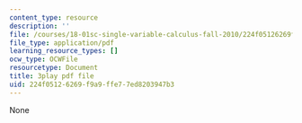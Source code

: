 ```yaml
---
content_type: resource
description: ''
file: /courses/18-01sc-single-variable-calculus-fall-2010/224f05126269f9a9ffe77ed8203947b3_XRkgBWbWvg4.pdf
file_type: application/pdf
learning_resource_types: []
ocw_type: OCWFile
resourcetype: Document
title: 3play pdf file
uid: 224f0512-6269-f9a9-ffe7-7ed8203947b3
---
```

None

